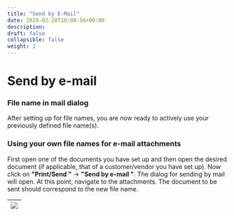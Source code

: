 ```yaml
---
title: "Send by E-Mail"
date: 2020-02-28T10:08:56+09:00
description: 
draft: false
collapsible: false
weight: 1
---
```

# Send by e-mail

### File name in mail dialog
After setting up for file names, you are now ready to actively use your previously defined file name(s).

### Using your own file names for e-mail attachments


First open one of the documents you have set up and then open the desired document (if applicable, that of a customer/vendor you have set up). Now click on **"Print/Send "** -> **"Send by e-mail "**. The dialog for sending by mail will open.
At this point, navigate to the attachments. The document to be sent should correspond to the new file name.

|![](images/apps/custom-filename/en/mail-dialog-attachments.png)|
|-|